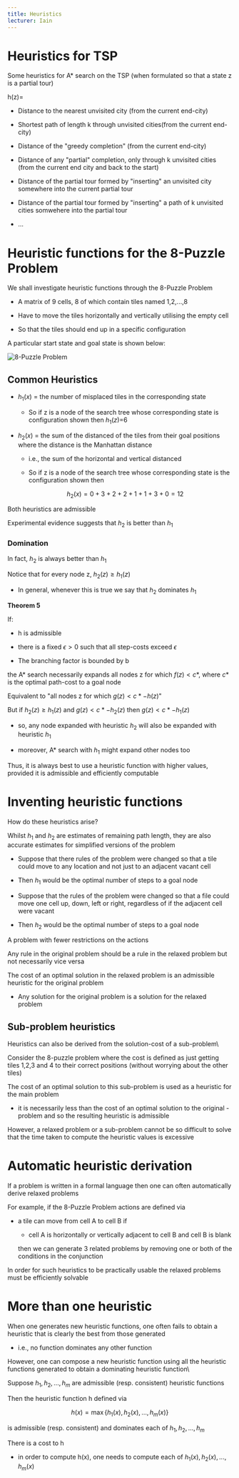 ```yaml
---
title: Heuristics
lecturer: Iain
---
```


# Heuristics for TSP

Some heuristics for A\* search on the TSP (when formulated so that a
state z is a partial tour)

h(z)=

-   Distance to the nearest unvisited city (from the current end-city)

-   Shortest path of length k through unvisited cities(from the current
    end-city)

-   Distance of the "greedy completion" (from the current end-city)

-   Distance of any "partial" completion, only through k unvisited
    cities (from the current end city and back to the start)

-   Distance of the partial tour formed by "inserting" an unvisited city
    somewhere into the current partial tour

-   Distance of the partial tour formed by "inserting" a path of k
    unvisited cities somwehere into the partial tour

-   ...

# Heuristic functions for the 8-Puzzle Problem

We shall investigate heuristic functions through the 8-Puzzle Problem

-   A matrix of 9 cells, 8 of which contain tiles named 1,2,...,8

-   Have to move the tiles horizontally and vertically utilising the
    empty cell

-   So that the tiles should end up in a specific configuration

A particular start state and goal state is shown below:

![8-Puzzle Problem](/img/Year_2/Software_Methodologies/AI_Search/Heuristics/8-puzzle.webp)

## Common Heuristics

-   $h_1(x)$ = the number of misplaced tiles in the corresponding state

    -   So if z is a node of the search tree whose corresponding state
        is configuration shown then $h_1(z)$=6

-   $h_2(x)$ = the sum of the distanced of the tiles from their goal
    positions where the distance is the Manhattan distance

    -   i.e., the sum of the horizontal and vertical distanced

    -   So if z is a node of the search tree whose corresponding state
        is the configuration shown then

    $$
    h_2(x)=0+3+2+2+1+1+3+0=12
    $$

Both heuristics are admissible

Experimental evidence suggests that $h_2$ is better than $h_1$

### Domination

In fact, $h_2$ is always better than $h_1$

Notice that for every node z, $h_2(z)\geqslant h_1(z)$

-   In general, whenever this is true we say that $h_2$ dominates $h_1$

**Theorem 5**

If:

-   h is admissible

-   there is a fixed $\epsilon>0$ such that all step-costs exceed
    $\epsilon$

-   The branching factor is bounded by b

the A\* search necessarily expands all nodes z for which $f(z)<c*$,
where $c*$ is the optimal path-cost to a goal node

Equivalent to "all nodes z for which $g(z)<c*-h(z)$"

But if $h_2(z)\geqslant h_1(z)$ and $g(z)<c*-h_2(z)$ then
$g(z)<c*-h_1(z)$

-   so, any node expanded with heuristic $h_2$ will also be expanded
    with heuristic $h_1$

-   moreover, A\* search with $h_1$ might expand other nodes too

Thus, it is always best to use a heuristic function with higher values,
provided it is admissible and efficiently computable

# Inventing heuristic functions

How do these heuristics arise?

Whilst $h_1$ and $h_2$ are estimates of remaining path length, they are
also accurate estimates for simplified versions of the problem

-   Suppose that there rules of the problem were changed so that a tile
    could move to any location and not just to an adjacent vacant cell

-   Then $h_1$ would be the optimal number of steps to a goal node

-   Suppose that the rules of the problem were changed so that a file
    could move one cell up, down, left or right, regardless of if the adjacent cell were vacant

-   Then $h_2$ would be the optimal number of steps to a goal node

<Definition name="Relaxed Problem">
A problem with fewer restrictions on the actions
</Definition>

Any rule in the original problem should be a rule in the relaxed problem
but not necessarily vice versa

The cost of an optimal solution in the relaxed problem is an admissible
heuristic for the original problem

-   Any solution for the original problem is a solution for the relaxed
    problem

## Sub-problem heuristics

Heuristics can also be derived from the solution-cost of a sub-problem\

Consider the 8-puzzle problem where the cost is defined as just getting
tiles 1,2,3 and 4 to their correct positions (without worrying about the
other tiles)

The cost of an optimal solution to this sub-problem is used as a
heuristic for the main problem

-   it is necessarily less than the cost of an optimal solution to the
    original -problem and so the resulting heuristic is admissible

However, a relaxed problem or a sub-problem cannot be so difficult to
solve that the time taken to compute the heuristic values is excessive

# Automatic heuristic derivation

If a problem is written in a formal language then one can often
automatically derive relaxed problems

For example, if the 8-Puzzle Problem actions are defined via

-   a tile can move from cell A to cell B if

    -   cell A is horizontally or vertically adjacent to cell B and cell
        B is blank

    then we can generate 3 related problems by removing one or both of
    the conditions in the conjunction

In order for such heuristics to be practically usable the relaxed
problems must be efficiently solvable

# More than one heuristic

When one generates new heuristic functions, one often fails to obtain a
heuristic that is clearly the best from those generated

-   i.e., no function dominates any other function

However, one can compose a new heuristic function using all the
heuristic functions generated to obtain a dominating heuristic function\

Suppose $h_1, h_2,..., h_m$ are admissible (resp. consistent) heuristic
functions

Then the heuristic function h defined via

$$
h(x)=\max\{h_1(x),h_2(x),...,h_m(x)\}
$$

is admissible (resp. consistent) and dominates each of $h_1,h_2,...,h_m$

There is a cost to h

-   in order to compute h(x), one needs to compute each of
    $h_1(x),h_2(x),...,h_m(x)$
